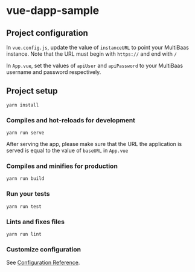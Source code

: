 # vue-dapp-sample

## Project configuration
In `vue.config.js`, update the value of `instanceURL` to point your MultiBaas instance. Note that the URL must begin with `https://` and end with `/`

In `App.vue`, set the values of `apiUser` and `apiPassword` to your MultiBaas username and password respectively.

## Project setup
```
yarn install
```

### Compiles and hot-reloads for development
```
yarn run serve
```

After serving the app, please make sure that the URL the application is served is equal to the value of `baseURL` in `App.vue`

### Compiles and minifies for production
```
yarn run build
```

### Run your tests
```
yarn run test
```

### Lints and fixes files
```
yarn run lint
```

### Customize configuration
See [Configuration Reference](https://cli.vuejs.org/config/).
